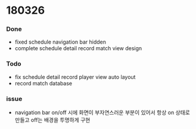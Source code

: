# 180326

### Done
- fixed schedule navigation bar hidden
- complete schedule detail record match view design

### Todo
- fix schedule detail record player view auto layout
- record match database

### issue
- navigation bar on/off 시에 화면이 부자연스러운 부분이 있어서 항상 on 상태로 만들고 off는 배경을 투명하게 구현
